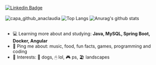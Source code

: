 [![Linkedin Badge](https://img.shields.io/badge/-LinkedIn-blue?style=flat-square&logo=Linkedin&logoColor=white&link=https://www.linkedin.com/in/ana-claudia-otavares/)](https://www.linkedin.com/in/ana-claudia-otavares/)
</br>
</br>
![capa_github_anaclaudia](https://hackernoon.com/images/f2px36fy.gif)
![Top Langs](https://github-readme-stats.vercel.app/api/top-langs/?username=AnaClaudiaOT&layout=compact&theme=tokyonight)
![Anurag's github stats](https://github-readme-stats.vercel.app/api?username=AnaClaudiaOT&show_icons=truea&layout=compact&theme=tokyonight)
</br>
</br>
- 💻 Learning more about and studying: **Java, MySQL, Spring Boot, Docker, Angular**
- 💬 Ping me about: music, food, fun facts, games, programming and coding
- 💜 Interests: 🐶 dogs, 🖱 lol, 🎮 ps, 🏖 landscapes 



<!--
**AnaClaudiaOT/AnaClaudiaOT** is a ✨ _special_ ✨ repository because its `README.md` (this file) appears on your GitHub profile.

Here are some ideas to get you started:

- 🔭 I’m currently working on ...
- 🌱 I’m currently learning ...
- 👯 I’m looking to collaborate on ...
- 🤔 I’m looking for help with ...
- 💬 Ask me about ...
- 📫 How to reach me: ...
- 😄 Pronouns: ...
- ⚡ Fun fact: ...
-->
